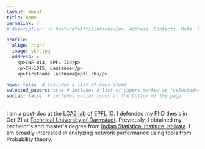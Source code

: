 ```yaml
---
layout: about
title: home
permalink: /
# description: <a href="#">Affiliations</a>. Address. Contacts. Moto. Etc.

profile:
  align: right
  image: sk4.jpg
  address: >
    <p>INF 013, EPFL IC</p>
    <p>CH-1015, Lausanne</p>
    <p>firstname.lastname@epfl.ch</p>

news: false  # includes a list of news items
selected_papers: true # includes a list of papers marked as "selected={true}"
social: false  # includes social icons at the bottom of the page
---
```


I am a post-doc at the [LCA2 lab](https://www.epfl.ch/labs/lca2/) of [EPFL](https://www.epfl.ch/) [IC](https://www.epfl.ch/schools/ic/). I defended my PhD thesis in Oct'21 at [Technical University of Darmstadt](https://www.kom.tu-darmstadt.de/kom-multimedia-communications-lab/). Previously, I obtained my bachelor's and master's degree from [Indian Statistical Institute, Kolkata](https://www.isical.ac.in). I am broadly interested in analyzing network performance using tools from Probability theory.

<!-- Put your address / P.O. box / other info right below your picture. You can also disable any these elements by editing `profile` property of the YAML header of your `_pages/about.md`. Edit `_bibliography/papers.bib` and Jekyll will render your [publications page](/al-folio/publications/) automatically.

Link to your social media connections, too. This theme is set up to use [Font Awesome icons](http://fortawesome.github.io/Font-Awesome/) and [Academicons](https://jpswalsh.github.io/academicons/), like the ones below. Add your Facebook, Twitter, LinkedIn, Google Scholar, or just disable all of them. -->
